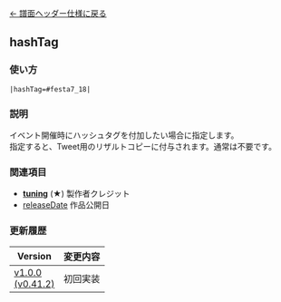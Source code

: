[← 譜面ヘッダー仕様に戻る](dos_header.html)
## hashTag

### 使い方
```
|hashTag=#festa7_18|
```
### 説明
イベント開催時にハッシュタグを付加したい場合に指定します。  
指定すると、Tweet用のリザルトコピーに付与されます。通常は不要です。 

### 関連項目
- [**tuning**](dos-h0017-tuning.html) (★)  製作者クレジット
- [releaseDate](dos-h0036-releaseDate.html)  作品公開日

### 更新履歴

|Version|変更内容|
|----|----|
|[v1.0.0<br>(v0.41.2)](https://github.com/cwtickle/danoniplus/releases/tag/v1.0.1)|初回実装|